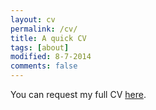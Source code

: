 ```yaml
---
layout: cv
permalink: /cv/
title: A quick CV
tags: [about]
modified: 8-7-2014
comments: false
---
```


You can request my full CV <a href="mailto:joao.gm.jorge@gmail.com" target="_blank">here</a>.

